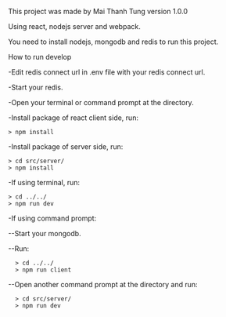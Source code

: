 This project was made by Mai Thanh Tung
version 1.0.0

Using react, nodejs server and webpack.

You need to install nodejs, mongodb and redis to run this project.

How to run develop
  
  -Edit redis connect url in .env file with your redis connect url.
  
  -Start your redis.
  
  -Open your terminal or command prompt at the directory.
  
  -Install package of react client side, run:
    
    > npm install
  
  -Install package of server side, run:
    
    > cd src/server/
    > npm install
  
  -If using terminal, run:
    
    > cd ../../
    > npm run dev
  
  -If using command prompt:
    
   --Start your mongodb.
    
   --Run:
      
      > cd ../../
      > npm run client
    
   --Open another command prompt at the directory and run:
      
      > cd src/server/
      > npm run dev
  
